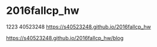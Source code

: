 # 2016fallcp_hw
1223
40523248
https://s40523248.github.io/2016fallcp_hw

https://s40523248.github.io/2016fallcp_hw/blog
